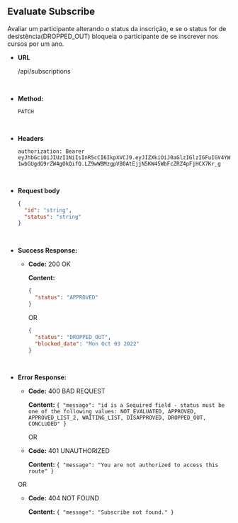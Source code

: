 ## **Evaluate Subscribe**

Avaliar um participante alterando o status da inscrição, e se o status for de desistência(DROPPED_OUT) bloqueia o participante de se inscrever nos cursos por um ano.

- **URL**

  /api/subscriptions

</br>

- **Method:**

  `PATCH`

</br>

- **Headers**

  `authorization: Bearer eyJhbGciOiJIUzI1NiIsInR5cCI6IkpXVCJ9.eyJIZXkiOiJ0aGlzIGlzIGFuIGV4YW1wbGUgdG9rZW4gOkQifQ.LZ9wWBMzgpV80AtEjjN5KW45WbFcZRZ4pFjHCX7Kr_g`

</br>

- **Request body**

  ```json
  {
    "id": "string",
    "status": "string"
  }
  ```

</br>

- **Success Response:**

  - **Code:** 200 OK

    **Content:**

    ```json
    {
      "status": "APPROVED"
    }
    ```

    OR

    ```json
    {
      "status": "DROPPED_OUT",
      "blocked_date": "Mon Oct 03 2022"
    }
    ```

</br>

- **Error Response:**

  - **Code:** 400 BAD REQUEST

    **Content:** `{ "message": "id is a Sequired field - status must be one of the following values: NOT_EVALUATED, APPROVED, APPROVED_LIST_2, WAITING_LIST, DISAPPROVED, DROPPED_OUT, CONCLUDED" }`

    OR

  - **Code:** 401 UNAUTHORIZED

    **Content:** `{ "message": "You are not authorized to access this route" }`

  OR

  - **Code:** 404 NOT FOUND

    **Content:** `{ "message": "Subscribe not found." }`
